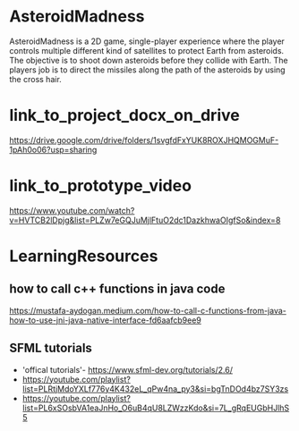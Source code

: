 # AsteroidMadness
 AsteroidMadness is a 2D game, single-player experience where the player controls multiple  different kind of satellites to protect Earth from asteroids. The objective is to shoot down asteroids before they collide with Earth. The players  job is to direct the missiles along the path of the asteroids by using the cross hair.
 # link_to_project_docx_on_drive
  https://drive.google.com/drive/folders/1svgfdFxYUK8ROXJHQMOGMuF-1pAh0o06?usp=sharing
 # link_to_prototype_video
  https://www.youtube.com/watch?v=HVTCB2lDpjg&list=PLZw7eGQJuMjlFtuO2dc1DazkhwaOIgfSo&index=8
 # LearningResources
  ## how to call c++ functions in java code
   https://mustafa-aydogan.medium.com/how-to-call-c-functions-from-java-how-to-use-jni-java-native-interface-fd6aafcb9ee9
  ## SFML tutorials
   - 'offical tutorials'-  https://www.sfml-dev.org/tutorials/2.6/
   - https://youtube.com/playlist?list=PLRtjMdoYXLf776y4K432eL_qPw4na_py3&si=bgTnDOd4bz7SY3zs
   - https://youtube.com/playlist?list=PL6xSOsbVA1eaJnHo_O6uB4qU8LZWzzKdo&si=7L_gRqEUGbHJlhS5 
